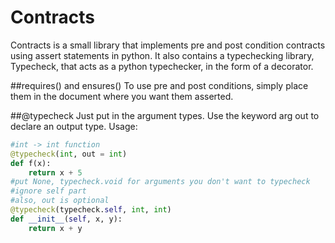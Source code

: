 Contracts
=========
Contracts is a small library that implements pre and post condition contracts using assert statements in python.
It also contains a typechecking library, Typecheck, that acts as a python typechecker, in the form of a decorator.


##requires() and ensures()
To use pre and post conditions, simply place them in the document where you want them asserted. 

##@typecheck
Just put in the argument types. Use the keyword arg out to declare an output type.
Usage: 

```python
#int -> int function
@typecheck(int, out = int)
def f(x):
	return x + 5
#put None, typecheck.void for arguments you don't want to typecheck
#ignore self part
#also, out is optional
@typecheck(typecheck.self, int, int)
def __init__(self, x, y):
	return x + y
```